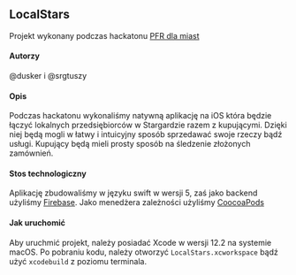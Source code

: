 ## LocalStars

Projekt wykonany podczas hackatonu [PFR dla miast](https://pfrdlamiast.pl)

#### Autorzy

@dusker i @srgtuszy

#### Opis

Podczas hackatonu wykonaliśmy natywną aplikację na iOS która będzie łączyć lokalnych przedsiębiorców w Stargardzie razem z kupującymi. Dzięki niej będą mogli w łatwy i intuicyjny sposób sprzedawać swoje rzeczy bądź usługi. Kupujący będą mieli prosty sposób na śledzenie złożonych zamównień.

#### Stos technologiczny

Aplikację zbudowaliśmy w języku swift w wersji 5, zaś jako backend użyliśmy [Firebase](https://firebase.google.com). Jako menedżera zależności użyliśmy [CoocoaPods](https://cocoapods.org)

#### Jak uruchomić 

Aby uruchmić projekt, należy posiadać Xcode w wersji 12.2 na systemie macOS. Po pobraniu kodu, należy otworzyć `LocalStars.xcworkspace` bądź użyć `xcodebuild` z poziomu terminala.



